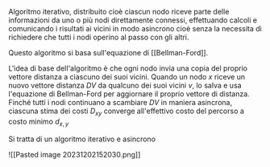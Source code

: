 Algoritmo iterativo, distribuito cioè ciascun nodo riceve parte delle informazioni da uno o più nodi direttamente connessi, effettuando calcoli e comunicando i risultati ai vicini in modo asincrono cioè senza la necessita di richiedere che tutti i nodi operino al passo con gli altri.

Questo algoritmo si basa sull'equazione di [[Bellman-Ford]].

L'idea di base dell'algoritmo è che ogni nodo invia una copia del proprio vettore distanza a ciascuno dei suoi vicini.
Quando un nodo $x$ riceve un nuovo vettore distanza $DV$ da qualcuno dei suoi vicini $v$, lo salva e usa l'equazione di Bellman-Ford per aggiornare il proprio vettore di distanza.
Finché tutti i nodi continuano a scambiare $DV$ in maniera asincrona, ciascuna stima dei costi $D_{xy}$ converge all'effettivo costo del percorso a costo minimo $d_{x,y}$

Si tratta di un algoritmo iterativo e asincrono

![[Pasted image 20231202152030.png]]